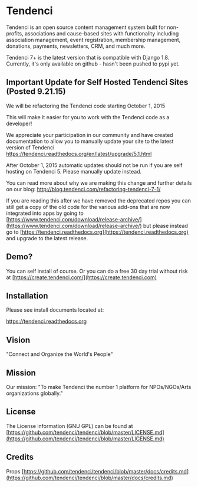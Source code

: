 # Tendenci

Tendenci is an open source content management system built for non-profits, associations and cause-based sites with functionality including association management, event registration, membership management, donations, payments, newsletters, CRM, and much more.

Tendenci 7+ is the latest version that is compatible with Django 1.8. Currently, it's only available on github - hasn't been pushed to pypi yet. 

## Important Update for Self Hosted Tendenci Sites (Posted 9.21.15)
We will be refactoring the Tendenci code starting October 1, 2015

This will make it easier for you to work with the Tendenci code as a developer!

We appreciate your participation in our community and have created documentation to allow you to manually update your site to the latest version of Tendenci https://tendenci.readthedocs.org/en/latest/upgrade/5.1.html

After October 1, 2015 automatic updates should not be run if you are self hosting on Tendenci 5. Please manually update instead.

You can read more about why we are making this change and further details on our blog: http://blog.tendenci.com/refactoring-tendenci-7-1/

If you are reading this after we have removed the deprecated repos you can still get a copy of the old code for the various add-ons that are now integrated into apps by going to [https://www.tendenci.com/download/release-archive/](https://www.tendenci.com/download/release-archive/) but please instead go to [https://tendenci.readthedocs.org](https://tendenci.readthedocs.org) and upgrade to the latest release.

## Demo?  

You can self install of course. Or you can do a free 30 day trial without risk at 
[https://create.tendenci.com/](https://create.tendenci.com)


## Installation

Please see install documents located at:

https://tendenci.readthedocs.org


## Vision 

"Connect and Organize the World's People" 


## Mission

Our mission: "To make Tendenci the number 1 platform for NPOs/NGOs/Arts organizations globally."  


## License

The License information (GNU GPL) can be found at [https://github.com/tendenci/tendenci/blob/master/LICENSE.md](https://github.com/tendenci/tendenci/blob/master/LICENSE.md)


## Credits

Props [https://github.com/tendenci/tendenci/blob/master/docs/credits.md](https://github.com/tendenci/tendenci/blob/master/docs/credits.md)
